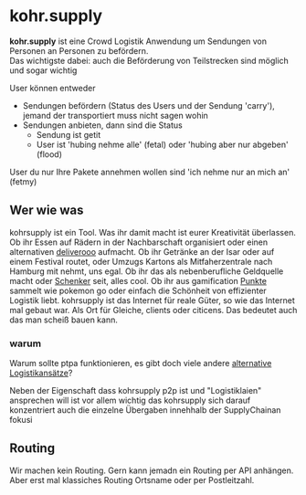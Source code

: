# kohr.supply

**kohr.supply** ist eine Crowd Logistik Anwendung um Sendungen von Personen an Personen zu befördern.  
Das wichtigste dabei: auch die Beförderung von Teilstrecken sind möglich und sogar wichtig

User können entweder

*   Sendungen befördern (Status des Users und der Sendung 'carry'), jemand der transportiert muss nicht sagen wohin
*   Sendungen anbieten, dann sind die Status
    *   Sendung ist getit
    *   User ist 'hubing nehme alle' (fetal) oder 'hubing aber nur abgeben' (flood)

User du nur Ihre Pakete annehmen wollen sind 'ich nehme nur an mich an' (fetmy)

## Wer wie was

kohrsupply ist ein Tool. Was ihr damit macht ist eurer Kreativität überlassen. Ob ihr Essen auf Rädern in der Nachbarschaft organisiert oder einen alternativen [deliverooo](https://deliveroo.de) aufmacht. Ob ihr Getränke an der Isar oder auf einem Festival routet, oder Umzugs Kartons als Mitfaherzentrale nach Hamburg mit nehmt, uns egal. Ob ihr das als nebenberufliche Geldquelle macht oder [Schenker](https://schenker.com) seit, alles cool. Ob ihr aus gamification [Punkte](./reputation) sammelt wie pokemon go oder einfach die Schönheit von effizienter Logistik liebt. kohrsupply ist das Internet für reale Güter, so wie das Internet mal gebaut war. Als Ort für Gleiche, clients oder citicens. Das bedeutet auch das man scheiß bauen kann.

### warum

Warum sollte ptpa funktionieren, es gibt doch viele andere [alternative Logistikansätze](http://regionales-wirtschaften-wiki.de/Netzlogistik_Abgrenzung)?

Neben der Eigenschaft dass kohrsupply p2p ist und "Logistiklaien" ansprechen will ist vor allem wichtig das kohrsupply sich darauf konzentriert auch die einzelne Übergaben innehhalb der SupplyChainan fokusi

## Routing

Wir machen kein Routing. Gern kann jemadn ein Routing per API anhängen. Aber erst mal klassiches Routing Ortsname oder per Postleitzahl.
